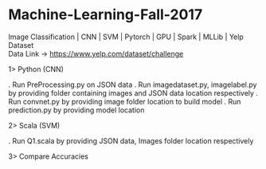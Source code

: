 # Machine-Learning-Fall-2017
Image Classification | CNN | SVM | Pytorch | GPU | Spark | MLLib | Yelp Dataset  
Data Link ->  https://www.yelp.com/dataset/challenge

1> Python (CNN)

. Run PreProcessing.py on JSON data 
. Run imagedataset.py, imagelabel.py by providing folder containing images and JSON data location respectively 
. Run convnet.py by providing image folder location to build model 
. Run prediction.py by providing model location 

2> Scala (SVM)

. Run Q1.scala by providing JSON data, Images folder location respectively 

3> Compare Accuracies 
